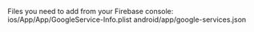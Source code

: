 Files you need to add from your Firebase console:
ios/App/App/GoogleService-Info.plist
android/app/google-services.json
